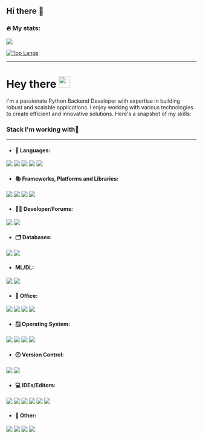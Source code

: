 ## Hi there 👋

<!--
**rahmatullayevamohichehra/rahmatullayevamohichehra** is a ✨ _special_ ✨ repository because its `README.md` (this file) appears on your GitHub profile.

Here are some ideas to get you started:

- 🔭 I’m currently working on ...
- 🌱 I’m currently learning ...
- 👯 I’m looking to collaborate on ...
- 🤔 I’m looking for help with ...
- 💬 Ask me about ...
- 📫 How to reach me: ...
- 😄 Pronouns: ...
- ⚡ Fun fact: ...
-->


### 🔥 My stats:

<img src="https://github-readme-streak-stats.herokuapp.com/?user=rahmatullayevamohichehra" />

[![Top Langs](https://github-readme-stats.vercel.app/api/top-langs/?username=rahmatullayevamohichehra&layout=compact&theme=vision-friendly-dark)](https://github.com/anuraghazra/github-readme-stats)

---
<h1>
  Hey there
  <img src="https://media.giphy.com/media/hvRJCLFzcasrR4ia7z/giphy.gif" width="30px"/>
</h1 align="center">
<p>
  I'm a passionate Python Backend Developer with expertise in building robust and scalable applications. I enjoy working with various technologies to create efficient and innovative solutions. Here's a snapshot of my skills:
</p>

### Stack I'm working with👜
---

- <h4>📝 Languages:</h4>
<div>
  <img src= "https://camo.githubusercontent.com/69ab3d5d4f1a013fb242d8ab82efc118146fcb72791937a0495f05c829d0f9b2/68747470733a2f2f696d672e736869656c64732e696f2f62616467652f632b2b2d2532333030353939432e7376673f7374796c653d666f722d7468652d6261646765266c6f676f3d63253242253242266c6f676f436f6c6f723d7768697465"/>
  <img src="https://camo.githubusercontent.com/53ec2e58e03ba275d9b3a386abd96a243cf744a1a7121bdf8262fc8ae6ebc335/68747470733a2f2f696d672e736869656c64732e696f2f62616467652f6a6176617363726970742d2532333332333333302e7376673f7374796c653d666f722d7468652d6261646765266c6f676f3d6a617661736372697074266c6f676f436f6c6f723d253233463744463145"/>
  <img src="https://camo.githubusercontent.com/0562f16a4ae7e35dae6087bf8b7805fb7e664a9e7e20ae6d163d94e56b94f32d/68747470733a2f2f696d672e736869656c64732e696f2f62616467652f707974686f6e2d3336373041303f7374796c653d666f722d7468652d6261646765266c6f676f3d707974686f6e266c6f676f436f6c6f723d666664643534"/>
  <img src="https://camo.githubusercontent.com/0562f16a4ae7e35dae6087bf8b7805fb7e664a9e7e20ae6d163d94e56b94f32d/68747470733a2f2f696d672e736869656c64732e696f2f62616467652f707974686f6e2d3336373041303f7374796c653d666f722d7468652d6261646765266c6f676f3d707974686f6e266c6f676f436f6c6f723d666664643534"/>
  <img src="https://camo.githubusercontent.com/d2d15ebfda06b6a91a20ac09e9be67a0cb2d9a76b808dace8a724303e6a856db/68747470733a2f2f696d672e736869656c64732e696f2f62616467652f79616d6c2d2532336666666666662e7376673f7374796c653d666f722d7468652d6261646765266c6f676f3d79616d6c266c6f676f436f6c6f723d313531353135"/>
</div>


- <h4>📚 Frameworks, Platforms and Libraries:</h4>
<div>
   <img src="https://camo.githubusercontent.com/d4a4a1212692f621dfe93baedf9de28028d4a8e4a69d53c898f799cf64975450/68747470733a2f2f696d672e736869656c64732e696f2f62616467652f63656c6572792d2532336139636335342e7376673f7374796c653d666f722d7468652d6261646765266c6f676f3d63656c657279266c6f676f436f6c6f723d646466346134"/>
   <img src="https://camo.githubusercontent.com/6d5704fb73e1524be26bec29f0065acec83252fe818a4bd58dfbf09f23db8a6a/68747470733a2f2f696d672e736869656c64732e696f2f62616467652f646a616e676f2d2532333039324532302e7376673f7374796c653d666f722d7468652d6261646765266c6f676f3d646a616e676f266c6f676f436f6c6f723d7768697465"/>
   <img src="https://camo.githubusercontent.com/6d56faef03529ac56db4d6f0945f8deff412674e8ce7a77791fd7e41b771ac4b/68747470733a2f2f696d672e736869656c64732e696f2f62616467652f466173744150492d3030353537313f7374796c653d666f722d7468652d6261646765266c6f676f3d66617374617069"/>
   <img src="https://camo.githubusercontent.com/aac74ca85b21ed1ff4fa88dda8712fce9cddbf786bdf807231e6179f70003ac5/68747470733a2f2f696d672e736869656c64732e696f2f62616467652f4a57542d626c61636b3f7374796c653d666f722d7468652d6261646765266c6f676f3d4a534f4e253230776562253230746f6b656e73"/>
</div>


- <h4>👩‍💻 Developer/Forums:</h4>
<div>
    <img src="https://camo.githubusercontent.com/ed3c515fc7702938a12cc43e83696b3bdd648f3f4cb9ae3ba2b09e2f0d5ff63a/68747470733a2f2f696d672e736869656c64732e696f2f62616467652f4c656574436f64652d3030303030303f7374796c653d666f722d7468652d6261646765266c6f676f3d4c656574436f6465266c6f676f436f6c6f723d23643136633036"/>
    <img src="https://camo.githubusercontent.com/aeef69344d7821a840808b4a214eb43b60934b5d90a483e9c90da0c11edac69a/68747470733a2f2f696d672e736869656c64732e696f2f62616467652f2d537461636b6f766572666c6f772d4645374131363f7374796c653d666f722d7468652d6261646765266c6f676f3d737461636b2d6f766572666c6f77266c6f676f436f6c6f723d7768697465"/>
  
</div>

- <h4>🗂️  Databases:</h4>
<div>
    <img src="https://camo.githubusercontent.com/bf590679058d9d1074a82721726ea4a5bf048b4b8cce82d01ba8ca32585e0298/68747470733a2f2f696d672e736869656c64732e696f2f62616467652f706f7374677265732d2532333331363139322e7376673f7374796c653d666f722d7468652d6261646765266c6f676f3d706f737467726573716c266c6f676f436f6c6f723d7768697465"/>
    <img src="https://camo.githubusercontent.com/34832d20f2587ef5fae771070dc9a55bac4999625ca9fdd4a0ceb44ab17d3ed1/68747470733a2f2f696d672e736869656c64732e696f2f62616467652f73716c6974652d2532333037343035652e7376673f7374796c653d666f722d7468652d6261646765266c6f676f3d73716c697465266c6f676f436f6c6f723d7768697465"/>
</div>

- <h4>ML/DL:</h4>
<div>
  <img src="https://camo.githubusercontent.com/6631ab3e404c95feff2366126736bf6b3759e4be11357ea07405a3527b9a3138/68747470733a2f2f696d672e736869656c64732e696f2f62616467652f6e756d70792d2532333031333234332e7376673f7374796c653d666f722d7468652d6261646765266c6f676f3d6e756d7079266c6f676f436f6c6f723d7768697465"/>
  <img src="https://camo.githubusercontent.com/6631ab3e404c95feff2366126736bf6b3759e4be11357ea07405a3527b9a3138/68747470733a2f2f696d672e736869656c64732e696f2f62616467652f6e756d70792d2532333031333234332e7376673f7374796c653d666f722d7468652d6261646765266c6f676f3d6e756d7079266c6f676f436f6c6f723d7768697465"/>
 
</div>

- <h4>🏢 Office:</h4>

<div>
    <img src="https://camo.githubusercontent.com/eed3ccf0520cebfd3f1b6302aebaa65770d066e19ceae39c96c06e5748d79de0/68747470733a2f2f696d672e736869656c64732e696f2f62616467652f4c696272654f66666963652d2532333138413330333f7374796c653d666f722d7468652d6261646765266c6f676f3d4c696272654f6666696365266c6f676f436f6c6f723d7768697465"/>
    <img src="https://camo.githubusercontent.com/53b0d29baa7eeef302242164012ec8e671535f7def2f097a0991ae7ab9fa4cba/68747470733a2f2f696d672e736869656c64732e696f2f62616467652f4d6963726f736f66742d3030373844343f7374796c653d666f722d7468652d6261646765266c6f676f3d6d6963726f736f6674266c6f676f436f6c6f723d7768697465"/>
    <img src="https://camo.githubusercontent.com/3accba4a9c3c86c5cd18300b2fc80c4890666662e6ea18361d16d9974a6d8590/68747470733a2f2f696d672e736869656c64732e696f2f62616467652f4d6963726f736f66745f457863656c2d3231373334363f7374796c653d666f722d7468652d6261646765266c6f676f3d6d6963726f736f66742d657863656c266c6f676f436f6c6f723d7768697465"/>
    <img src="https://camo.githubusercontent.com/9a3e916d670f4f918eff503533f8047c239ad0a5bdab834cd2e049e47ef46d37/68747470733a2f2f696d672e736869656c64732e696f2f62616467652f4d6963726f736f66745f576f72642d3242353739413f7374796c653d666f722d7468652d6261646765266c6f676f3d6d6963726f736f66742d776f7264266c6f676f436f6c6f723d7768697465"/>
</div>


- <h4>🪟 Operating System:</h4>
<div>
  <img src="https://camo.githubusercontent.com/72399271d51ea24a45f7c0fa4228bc4f88b2ad430d6db2b392fe6ac63539a328/68747470733a2f2f696d672e736869656c64732e696f2f62616467652f4b616c692d3236384245453f7374796c653d666f722d7468652d6261646765266c6f676f3d6b616c696c696e7578266c6f676f436f6c6f723d7768697465"/>
  <img src="https://camo.githubusercontent.com/b51b672b44d8445dbcc388e0beb6122800b2620264b029c1d0d985f94f6e9732/68747470733a2f2f696d672e736869656c64732e696f2f62616467652f5562756e74752d4539353432303f7374796c653d666f722d7468652d6261646765266c6f676f3d7562756e7475266c6f676f436f6c6f723d7768697465"/>
  <img src="https://camo.githubusercontent.com/4fc6f0767c98026d209ad89ee9f04ebcde55eb232393fa232a4df01d50f2ef00/68747470733a2f2f696d672e736869656c64732e696f2f62616467652f694f532d3030303030303f7374796c653d666f722d7468652d6261646765266c6f676f3d696f73266c6f676f436f6c6f723d7768697465"/>
  <img src="https://camo.githubusercontent.com/c292429e232884db22e86c2ea2ea7695bc49dc4ae13344003a95879eeb7425d8/68747470733a2f2f696d672e736869656c64732e696f2f62616467652f57696e646f77732d3030373844363f7374796c653d666f722d7468652d6261646765266c6f676f3d77696e646f7773266c6f676f436f6c6f723d7768697465"/>
</div>

- <h4>🕗 Version Control:</h4>
<div>
    <img src="https://camo.githubusercontent.com/3d768e26ac10ba994a60ed19acd487895cc43a9cdd43e9305c2408b93136234d/68747470733a2f2f696d672e736869656c64732e696f2f62616467652f6769742d2532334630353033332e7376673f7374796c653d666f722d7468652d6261646765266c6f676f3d676974266c6f676f436f6c6f723d7768697465"/>
    <img src="https://camo.githubusercontent.com/410d86e43f847d3f6e3027fa6f0c2fb7641d893fa601d863a943eac968c41890/68747470733a2f2f696d672e736869656c64732e696f2f62616467652f6769746875622d2532333132313031312e7376673f7374796c653d666f722d7468652d6261646765266c6f676f3d676974687562266c6f676f436f6c6f723d7768697465"/>
</div>

- <h4>💻  IDEs/Editors:</h4>
<div>
    <img src="https://camo.githubusercontent.com/27f244c7230a1ab1ff4dde875259f0b4607d5552378f6ad63dc1898640e1db03/68747470733a2f2f696d672e736869656c64732e696f2f62616467652f41746f6d2d2532333636353935432e7376673f7374796c653d666f722d7468652d6261646765266c6f676f3d61746f6d266c6f676f436f6c6f723d7768697465"/>
   <img src="https://camo.githubusercontent.com/8fe11c73bd40de74066c3b7def3cf5daf0906f0dbec39705326a684ab5e0a3e9/68747470733a2f2f696d672e736869656c64732e696f2f62616467652f434c696f6e2d626c61636b3f7374796c653d666f722d7468652d6261646765266c6f676f3d636c696f6e266c6f676f436f6c6f723d7768697465"/>
  <img src="https://camo.githubusercontent.com/74f65e93421cf73232900b1b8662759462e1e69542bec33734cbfd69c88cffc6/68747470733a2f2f696d672e736869656c64732e696f2f62616467652f7079636861726d2d3134333f7374796c653d666f722d7468652d6261646765266c6f676f3d7079636861726d266c6f676f436f6c6f723d626c61636b26636f6c6f723d626c61636b266c6162656c436f6c6f723d677265656e"/>
   <img src="https://camo.githubusercontent.com/d7c5b1262e8082ad996b9832e186ecd755c1219bbf58d6214327839da6ba6912/68747470733a2f2f696d672e736869656c64732e696f2f62616467652f7375626c696d655f746578742d2532333537353735372e7376673f7374796c653d666f722d7468652d6261646765266c6f676f3d7375626c696d652d74657874266c6f676f436f6c6f723d696d706f7274616e74"/>
   <img src="https://camo.githubusercontent.com/998382ebc9a32162128b00b597ea488192df024fd015e5edec001fe29fcb93a6/68747470733a2f2f696d672e736869656c64732e696f2f62616467652f56697375616c25323053747564696f253230436f64652d3030373864372e7376673f7374796c653d666f722d7468652d6261646765266c6f676f3d76697375616c2d73747564696f2d636f6465266c6f676f436f6c6f723d7768697465"/>
   <img src="https://camo.githubusercontent.com/2b04e8049a8e0e9d114cd4568ff383df525804d8af6014a492bf7ac08ef52b29/68747470733a2f2f696d672e736869656c64732e696f2f62616467652f5370796465722d3833383438353f7374796c653d666f722d7468652d6261646765266c6f676f3d737079646572253230696465266c6f676f436f6c6f723d6d61726f6f6e"/>
 
</div>


- <h4>🥅 Other:</h4>
<div>
  <img src="https://camo.githubusercontent.com/8396abd667a0eca7d28cdb29ec63b6bf29a7854c7c3d467e6ece648c7e9b81e1/68747470733a2f2f696d672e736869656c64732e696f2f62616467652f646f636b65722d2532333064623765642e7376673f7374796c653d666f722d7468652d6261646765266c6f676f3d646f636b6572266c6f676f436f6c6f723d7768697465"/>
  <img src="https://camo.githubusercontent.com/afffeb0bf047cb744b57d56406166a6ba221226177b0ffa5ace0efa931b659fc/68747470733a2f2f696d672e736869656c64732e696f2f62616467652f2d456c61737469635365617263682d3030353537313f7374796c653d666f722d7468652d6261646765266c6f676f3d656c6173746963736561726368"/>
  <img src="https://camo.githubusercontent.com/8bc77ae2c6ec0a97c7692ec54d53c49d3c4637e9c64ee63f7b45cf14a50e8177/68747470733a2f2f696d672e736869656c64732e696f2f62616467652f506f73746d616e2d4646364333373f7374796c653d666f722d7468652d6261646765266c6f676f3d706f73746d616e266c6f676f436f6c6f723d7768697465"/>
  <img src="https://camo.githubusercontent.com/cabbb805af86c2a6cc1228fd306c2b678a0e4295fbdeb11f344fe35b488bc1ec/68747470733a2f2f696d672e736869656c64732e696f2f62616467652f2d537761676765722d253233436c6f6a7572653f7374796c653d666f722d7468652d6261646765266c6f676f3d73776167676572266c6f676f436f6c6f723d7768697465"/>
</div>



